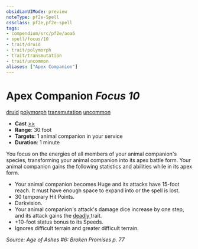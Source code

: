 ```yaml
---
obsidianUIMode: preview
noteType: pf2e-Spell
cssclass: pf2e,pf2e-spell
tags:
- compendium/src/pf2e/aoa6
- spell/focus/10
- trait/druid
- trait/polymorph
- trait/transmutation
- trait/uncommon
aliases: ["Apex Companion"]
---
```

# Apex Companion *Focus 10*   
[druid](rules/traits/druid.md "Druid Class Trait")  [polymorph](rules/traits/polymorph.md "Polymorph Effect Trait")  [transmutation](rules/traits/transmutation.md "Transmutation School Trait")  [uncommon](rules/traits/uncommon.md "Uncommon Rarity Trait")  

- **Cast** [>>](rules/core-rulebook/chapter-9-playing-the-game.md#Actions "Two-Action") 
- **Range**: 30 foot
- **Targets**: 1 animal companion in your service
- **Duration**: 1 minute

You focus on the energies of all members of your animal companion's species, transforming your animal companion into its apex battle form. Your animal companion gains the following statistics and abilities while in its apex form.

- Your animal companion becomes Huge and its attacks have 15-foot reach. It must have enough space to expand into or the spell is lost.
- 30 temporary Hit Points.
- Darkvision.
- Your animal companion's attack's damage dice increase by one step, and its attack gains the [deadly <d12>](rules/traits/deadly-d12.md "Deadly Weapon Trait") trait.
- +10-foot status bonus to its Speeds.
- Ignores difficult terrain and greater difficult terrain.

*Source: Age of Ashes #6: Broken Promises p. 77*